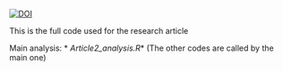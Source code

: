 [![DOI](https://zenodo.org/badge/DOI/10.5281/zenodo.3911935.svg)](https://doi.org/10.5281/zenodo.3911935)

This is the full code used for the research article 

Main analysis: *  *Article2_analysis.R**
(The other codes are called by the main one)